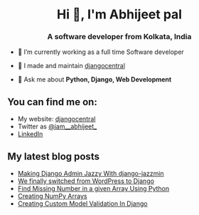 <h1 align="center">Hi 👋, I'm Abhijeet pal</h1>
<h3 align="center">A software developer from Kolkata, India</h3>

- 🔭 I’m currently working as a full time Software developer

- 🌱 I made and maintain [djangocentral](https://djangocentral.com/)

- 💬 Ask me about **Python, Django, Web Development**

## You can find me on:

- My website: [djangocentral](https://djangocentral.com/)
- Twitter as [@iam__abhijeet_](https://twitter.com/iam__abhijeet_)
- [LinkedIn](https://www.linkedin.com/in/iam-abhijeet-pal/)


## My latest blog posts

<!-- BLOG-POST-LIST:START -->
- [Making Django Admin Jazzy With django-jazzmin](http://djangocentral.com/making-django-admin-jazzy-with-django-jazzmin/)
- [We finally switched from WordPress to Django](http://djangocentral.com/switched-from-wordpress-to-django/)
- [Find Missing Number in a given Array Using Python](http://djangocentral.com/find-missing-number-in-an-array-using-python/)
- [Creating NumPy Arrays](http://djangocentral.com/creating-numpy-arrays/)
- [Creating Custom Model Validation In Django](http://djangocentral.com/custom-model-validation-in-django/)
<!-- BLOG-POST-LIST:END -->
